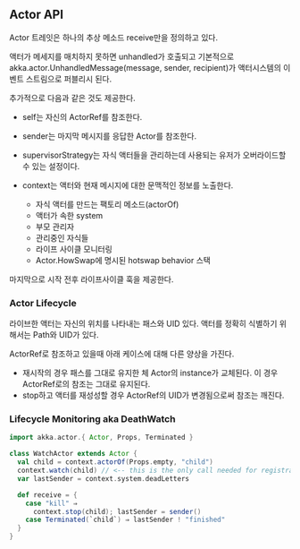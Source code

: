 ## Actor API

Actor 트레잇은 하나의 추상 메소드 receive만을 정의하고 있다.

액터가 메세지를 매치하지 못하면 unhandled가 호출되고 기본적으로 akka.actor.UnhandledMessage(message, sender, recipient)가 액터시스템의 이벤트 스트림으로 퍼블리시 된다.

추가적으로 다음과 같은 것도 제공한다.

- self는 자신의 ActorRef를 참조한다.
- sender는 마지막 메시지를 응답한 Actor를 참조한다. 
- supervisorStrategy는 자식 액터들을 관리하는데 사용되는 유저가 오버라이드할 수 있는 설정이다.

- context는 액터와 현재 메시지에 대한 문맥적인 정보를 노출한다.
    - 자식 액터를 만드는 팩토리 메소드(actorOf)
    - 액터가 속한 system
    - 부모 관리자
    - 관리중인 자식들
    - 라이프 사이클 모니터링
    - Actor.HowSwap에 명시된 hotswap behavior 스택
    
마지막으로 시작 전후 라이프사이클 훅을 제공한다.

### Actor Lifecycle

라이브한 액터는 자신의 위치를 나타내는 패스와 UID 있다. 액터를 정확히 식별하기 위해서는 Path와 UID가 있다. 

ActorRef로 참조하고 있을때 아래 케이스에 대해 다른 양상을 가진다. 

- 재시작의 경우 패스를 그대로 유지한 체 Actor의 instance가 교체된다. 이 경우 ActorRef로의 참조는 그대로 유지된다.
- stop하고 액터를 재성성할 경우 ActorRef의 UID가 변경됨으로써 참조는 깨진다.

### Lifecycle Monitoring aka DeathWatch

```scala
import akka.actor.{ Actor, Props, Terminated }

class WatchActor extends Actor {
  val child = context.actorOf(Props.empty, "child")
  context.watch(child) // <-- this is the only call needed for registration
  var lastSender = context.system.deadLetters

  def receive = {
    case "kill" ⇒
      context.stop(child); lastSender = sender()
    case Terminated(`child`) ⇒ lastSender ! "finished"
  }
}
```

 
 
 

 